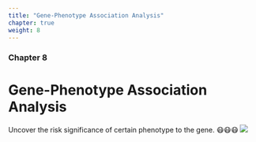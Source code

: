 ```yaml
---
title: "Gene-Phenotype Association Analysis"
chapter: true
weight: 8
---
```



### Chapter 8

# Gene-Phenotype Association Analysis
Uncover the risk significance of certain phenotype to the gene. 😷😷😷
![](/images/survival.png?width=22pc)
